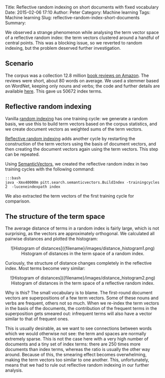 Title: Reflective random indexing on short documents with fixed vocabulary
Date: 2015-02-06 17:10
Author: Peter
Category: Machine learning
Tags: Machine learning
Slug: reflective-random-index-short-documents
Summary:

We observed a strange phenomenon while analysing the term vector space of a reflective random index: the term vectors clustered around a handful of central points. This was a blocking issue, so we reverted to random indexing, but the problem deserved further investigation.

Scenario
--------

The corpus was a collection 12.8 million [book reviews on Amazon](http://snap.stanford.edu/data/amazon/Books.txt.gz). The reviews were short, about 80 words on average. We used a stemmer based on WordNet, keeping only nouns and verbs; the code and further details are available [here](https://github.com/peterwittek/concept_drifts). This gave us 50672 index terms.

Reflective random indexing
-------------------------
Vanilla [random indexing](https://en.wikipedia.org/wiki/Random_indexing) has one training cycle: we generate a random basis, we use this to build term vectors based on the corpus statistics, and we create document vectors as weighted sums of the term vectors.

[Reflective random indexing](http://www.biomedsearch.com/nih/Reflective-Random-Indexing-indirect-inference/19761870.html) adds another cycle by restarting the construction of the term vectors using the basis of document vectors, and then creating the document vectors again using the term vectors. This step can be repeated.

Using [SemanticVectors](https://code.google.com/p/semanticvectors/), we created the reflective random index in two training cycles with the following command:

    :::bash
    java -Xmx40000m pitt.search.semanticvectors.BuildIndex -trainingcycles 2  -luceneindexpath index

We also extracted the term vectors of the first training cycle for comparison.


The structure of the term space
-------------------------------
The average distance of terms in a random index is fairly large, which is not surprising, as the vectors are approximately orthogonal. We calculated all pairwise distances and plotted the histogram:

<center>![Histogram of distances]({filename}/images/distance_histogram1.png)</center>
<center>Histogram of distances in the term space of a random index.</center>

Curiously, the structure of distance changes completely in the reflective index. Most terms become very similar:

<center>![Histogram of distances]({filename}/images/distance_histogram2.png)</center>
<center>Histogram of distances in the term space of a reflective random index.</center>

Why is this? The small vocabulary is to blame. The first-round document vectors are superpositions of a few term vectors. Some of these nouns and verbs are frequent, others not so much. When we re-index the term vectors in the basis of the documents, the contribution of the frequent terms in the superposition gets smeared out: infrequent terms will also have a vector similar to that of frequent ones.

This is usually desirable, as we want to see connections between words which we would otherwise not see: the term and spaces are normally extremely sparse. This is not the case here with a very high number of documents and a tiny set of index terms: there are 250 times more documents than index terms, whereas the ratio is usually the other way around. Because of this, the smearing effect becomes overwhelming, making the term vectors too similar to one another. This, unfortunately, means that we had to rule out reflective random indexing in our further analysis.

